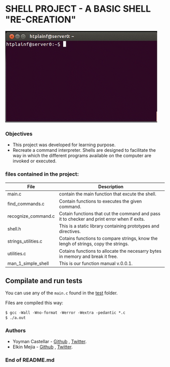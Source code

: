 # SHELL PROJECT - A BASIC SHELL "RE-CREATION"

![](img/giphy.gif)

### Objectives
- This project was developed for learning purpose.
- Recreate a command interpreter. Shells are designed to facilitate the way in which the different programs available on the computer are invoked or executed.

### files contained in the project:

| File | Description |
| ------ | ------ |
| main.c | contain the main function that excute the shell. |
| find_commands.c | Contain functions to executes the given command. |
| recognize_command.c | Cotain functions that cut the command and pass it to checker and print error when if exits. |
| shell.h | This is a static library containing prototypes and directives. |
| strings_utilities.c | Cotains functions to compare strings, know the lengh of strings, copy the strings. |
| utilities.c | Cotains functions to allocate the necesarry bytes in memory and break it free. |
| man_1_simple_shell | This is our function manual v.0.0.1. |

## Compilate and run tests

You can use any of the ```main.c``` found in the [test](./test) folder.

Files are compiled this way:

```
$ gcc -Wall -Wno-format -Werror -Wextra -pedantic *.c
$ ./a.out
```

### Authors
- Yoyman Castellar - [Github](https://github.com/ymcastellar) , [Twitter](https://twitter.com/castellaryoyman).
- Elkin Mejia - [Github](https://github.com/ElkinAMG) , [Twitter](https://twitter.com/ElkinAMG).

###  End of README.md